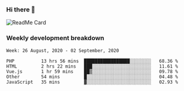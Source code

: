 ### Hi there 👋

<!--
**itzcy/itzcy** is a ✨ _special_ ✨ repository because its `README.md` (this file) appears on your GitHub profile.

Here are some ideas to get you started:

- 🔭 I’m currently working on ...
- 🌱 I’m currently learning ...
- 👯 I’m looking to collaborate on ...
- 🤔 I’m looking for help with ...
- 💬 Ask me about ...
- 📫 How to reach me: ...
- 😄 Pronouns: ...
- ⚡ Fun fact: ...
-->
![ReadMe Card](https://github-readme-stats.vercel.app/api?username=itzcy&show_icons=true&title_color=2d3198&icon_color=797cb8&text_color=24292e&bg_color=f6f8fa)

### Weekly development breakdown
<!--START_SECTION:waka-->
```text
Week: 26 August, 2020 - 02 September, 2020

PHP          13 hrs 56 mins  █████████████████░░░░░░░░   68.36 % 
HTML         2 hrs 22 mins   ███░░░░░░░░░░░░░░░░░░░░░░   11.61 % 
Vue.js       1 hr 59 mins    ██▒░░░░░░░░░░░░░░░░░░░░░░   09.78 % 
Other        54 mins         █░░░░░░░░░░░░░░░░░░░░░░░░   04.48 % 
JavaScript   35 mins         ▓░░░░░░░░░░░░░░░░░░░░░░░░   02.93 % 
```
<!--END_SECTION:waka-->
